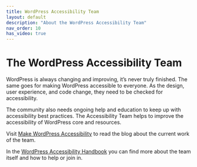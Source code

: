 ```yaml
---
title: WordPress Accessibility Team
layout: default
description: "About the WordPress Accessibility Team"
nav_order: 10
has_video: true
---
```


# The WordPress Accessibility Team

WordPress is always changing and improving, it’s never truly finished. The same goes for making WordPress accessible to everyone. As the design, user experience, and code change, they need to be checked for accessibility.

The community also needs ongoing help and education to keep up with accessibility best practices. The Accessibility Team helps to improve the accessibility of WordPress core and resources.

Visit [Make WordPress Accessibility](https://make.wordpress.org/accessibility/) to read the blog about the current work of the team.

In the [WordPress Accessibility Handbook](https://make.wordpress.org/accessibility/handbook/) you can find more about the team itself and how to help or join in.
